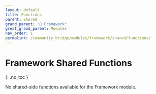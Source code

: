 ```yaml
---
layout: default
title: Functions
parent: Shared
grand_parent: "🧩 Framework"
great_grand_parent: Modules
nav_order: 1
permalink: /community_bridge/modules/framework/shared/functions/
---
```


# Framework Shared Functions
{: .no_toc }

No shared-side functions available for the Framework module.